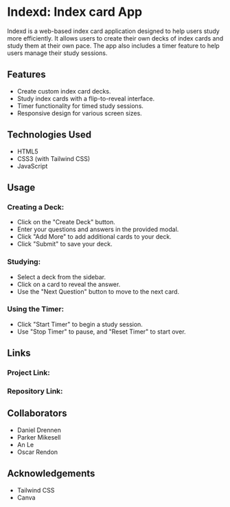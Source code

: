# Indexd: Index card App

Indexd is a web-based index card application designed to help users study more efficiently. It allows users to create their own decks of index cards and study them at their own pace. The app also includes a timer feature to help users manage their study sessions.

## Features

* Create custom index card decks.
* Study index cards with a flip-to-reveal interface.
* Timer functionality for timed study sessions.
* Responsive design for various screen sizes.

## Technologies Used

* HTML5
* CSS3 (with Tailwind CSS)
* JavaScript

## Usage

### Creating a Deck:

* Click on the "Create Deck" button.
* Enter your questions and answers in the provided modal.
* Click "Add More" to add additional cards to your deck.
* Click "Submit" to save your deck.


### Studying:

* Select a deck from the sidebar.
* Click on a card to reveal the answer.
* Use the "Next Question" button to move to the next card.


### Using the Timer:

* Click "Start Timer" to begin a study session.
* Use "Stop Timer" to pause, and "Reset Timer" to start over.

## Links

### Project Link: 

### Repository Link:


## Collaborators

* Daniel Drennen
* Parker Mikesell
* An Le
* Oscar Rendon

## Acknowledgements

* Tailwind CSS
* Canva